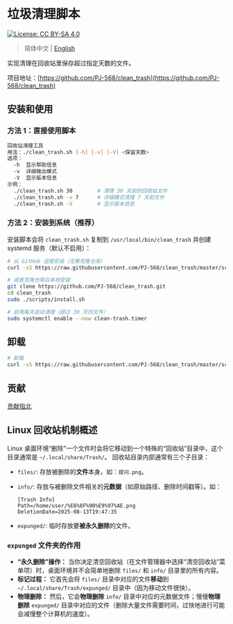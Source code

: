 # 垃圾清理脚本

[![License: CC BY-SA 4.0](https://img.shields.io/badge/License-CC%20BY--SA%204.0-lightgrey.svg)](https://creativecommons.org/licenses/by-sa/4.0/)

> 简体中文 | [English](README.en.md)

实现清理在回收站里保存超过指定天数的文件。

项目地址：[https://github.com/PJ-568/clean_trash](https://github.com/PJ-568/clean_trash)

## 安装和使用

### 方法 1：直接使用脚本

```bash
回收站清理工具
用法：./clean_trash.sh [-h] [-v] [-V] <保留天数>
选项：
  -h  显示帮助信息
  -v  详细输出模式
  -V  显示版本信息
示例：
  ./clean_trash.sh 30        # 清理 30 天前的回收站文件
  ./clean_trash.sh -v 7      # 详细模式清理 7 天前文件
  ./clean_trash.sh -V        # 显示版本信息
```

### 方法 2：安装到系统（推荐）

安装脚本会将 `clean_trash.sh` 复制到 `/usr/local/bin/clean_trash` 并创建 systemd 服务（默认不启用）：

```bash
# 从 GitHub 远程安装（无需克隆仓库）
curl -sS https://raw.githubusercontent.com/PJ-568/clean_trash/master/scripts/install.sh | bash

# 或者克隆仓库后本地安装
git clone https://github.com/PJ-568/clean_trash.git
cd clean_trash
sudo ./scripts/install.sh

# 启用每天自动清理（超过 30 天的文件）
sudo systemctl enable --now clean-trash.timer
```

## 卸载

```bash
# 卸载
curl -sS https://raw.githubusercontent.com/PJ-568/clean_trash/master/scripts/uninstall.sh | bash
```

## 贡献

[贡献指北](CONTRIBUTING.md)

## Linux 回收站机制概述

Linux 桌面环境“删除”一个文件时会将它移动到一个特殊的“回收站”目录中，这个目录通常是 `~/.local/share/Trash/`。
回收站目录内部通常有三个子目录：

- `files/`: 存放被删除的**文件**本身。如：`提问.png`。
- `info/`: 存放与被删除文件相关的**元数据**（如原始路径、删除时间戳等）。如：

  ```plaintext ~/.local/share/Trash/info/提问.png.trashinfo
  [Trash Info]
  Path=/home/user/%E6%8F%90%E9%97%AE.png
  DeletionDate=2025-08-13T19:47:35
  ```

- `expunged/`: 临时存放要**被永久删除**的文件。

### `expunged` 文件夹的作用

- **“永久删除”操作：** 当你决定清空回收站（在文件管理器中选择“清空回收站”菜单项）时，桌面环境并不会简单地删除 `files/` 和 `info/` 目录里的所有内容。
- **标记过程：** 它首先会将 `files/` 目录中对应的文件**移动**到 `~/.local/share/Trash/expunged/` 目录中（因为移动文件很快）。
- **物理删除：** 然后，它会**物理删除** `info/` 目录中对应的元数据文件；慢慢**物理删除** `expunged/` 目录中对应的文件（删除大量文件需要时间，过快地进行可能会减慢整个计算机的速度）。
